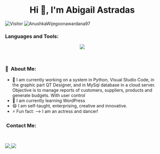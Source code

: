 
<h1 align="center">Hi 👋, I'm Abigail Astradas</h1>

 ![Visitor](https://visitor-badge.laobi.icu/badge?page_id=AnushkaWijegoonawardana97.repoName) <img src="https://komarev.com/ghpvc/?username=AnushkaWijegoonawardana97" alt="AnushkaWijegoonawardana97" />
<br>
<h3 align="left">Languages and Tools:</h3>
<p align="center">
  <a href="https://skillicons.dev">
    <img src="https://skillicons.dev/icons?i=py,mysql,qt,androidstudio,java,css,html,bootstrap,git,vscode" />
  </a>
</p>
<br>




### 💫 &nbsp;About Me:

- 🔭 I am currently working on a system in Python, Visual Studio Code, in the graphic part QT Designer, and in MySql database in a cloud server. Objective is to manage reports of customers, suppliers, products and generate budgets. With user control
- 🌱 I am currently learning WordPress
- 😄 I am self-taught, enterprising, creative and innovative.
- ⚡ Fun fact: --> I am an actress and dancer!

###  &nbsp;Contact Me:
<br>
<p align="left">
  <a href="mailto:astrabigail@gmail.com">
    <img src="https://skillicons.dev/icons?i=gmail" />
  </a>
 <a href="https://www.linkedin.com/in/abigailastradas/">
    <img src="https://skillicons.dev/icons?i=linkedin"/>
 </a>
</p>
<br>
